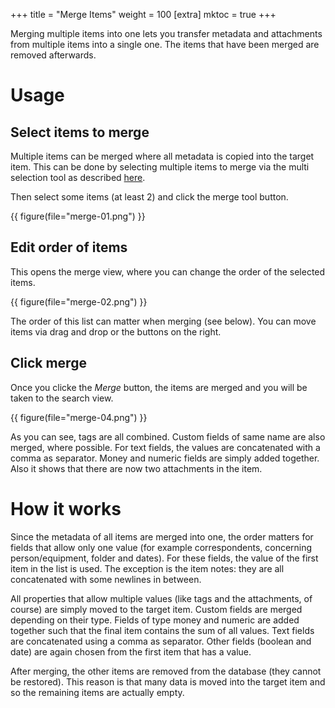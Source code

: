 +++
title = "Merge Items"
weight = 100
[extra]
mktoc = true
+++

Merging multiple items into one lets you transfer metadata and
attachments from multiple items into a single one. The items that have
been merged are removed afterwards.

# Usage
## Select items to merge

Multiple items can be merged where all metadata is copied into the
target item. This can be done by selecting multiple items to merge via
the multi selection tool as described
[here](@/docs/webapp/multiedit.md#toggle-selection-mode).

Then select some items (at least 2) and click the merge tool button.

{{ figure(file="merge-01.png") }}


## Edit order of items

This opens the merge view, where you can change the order of the
selected items.

{{ figure(file="merge-02.png") }}

The order of this list can matter when merging (see below). You can
move items via drag and drop or the buttons on the right.


## Click merge

Once you clicke the *Merge* button, the items are merged and you will
be taken to the search view.

{{ figure(file="merge-04.png") }}

As you can see, tags are all combined. Custom fields of same name are
also merged, where possible. For text fields, the values are
concatenated with a comma as separator. Money and numeric fields are
simply added together. Also it shows that there are now two
attachments in the item.


# How it works

Since the metadata of all items are merged into one, the order matters
for fields that allow only one value (for example correspondents,
concerning person/equipment, folder and dates). For these fields, the
value of the first item in the list is used. The exception is the item
notes: they are all concatenated with some newlines in between.

All properties that allow multiple values (like tags and the
attachments, of course) are simply moved to the target item. Custom
fields are merged depending on their type. Fields of type money and
numeric are added together such that the final item contains the sum
of all values. Text fields are concatenated using a comma as
separator. Other fields (boolean and date) are again chosen from the
first item that has a value.

After merging, the other items are removed from the database (they
cannot be restored). This reason is that many data is moved into the
target item and so the remaining items are actually empty.
